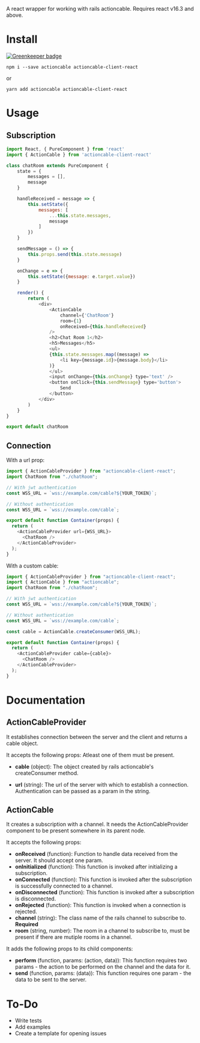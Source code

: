 A react wrapper for working with rails actioncable. Requires react v16.3 and above.

# Install

[![Greenkeeper badge](https://badges.greenkeeper.io/thorion3006/actioncable-client-react.svg)](https://greenkeeper.io/)

`npm i --save actioncable actioncable-client-react`

or

`yarn add actioncable actioncable-client-react`

# Usage

## Subscription

```javascript
import React, { PureComponent } from 'react'
import { ActionCable } from 'actioncable-client-react'

class chatRoom extends PureComponent {
	state = {
		messages = [],
		message
	}

	handleReceived = message => {
		this.setState({
			messages: [
				...this.state.messages,
                message
			]
		})
	}

	sendMessage = () => {
		this.props.send(this.state.message)
	}

	onChange = e => {
		this.setState({message: e.target.value})
	}

	render() {
		return (
			<div>
				<ActionCable
					channel={'ChatRoom'}
					room={1}
					onReceived={this.handleReceived}
				/>
				<h2>Chat Room 1</h2>
				<h5>Messages</h5>
				<ul>
                {this.state.messages.map((message) =>
                    <li key={message.id}>{message.body}</li>
				)}
				</ul>
                <input onChange={this.onChange} type='text' />
				<button onClick={this.sendMessage} type='button'>
					Send
				</button>
			</div>
		)
	}
}

export default chatRoom
```

## Connection

With a url prop:

```javascript
import { ActionCableProvider } from "actioncable-client-react";
import ChatRoom from "./chatRoom";

// With jwt authentication
const WSS_URL = `wss://example.com/cable?${YOUR_TOKEN}`;

// Without authentication
const WSS_URL = `wss://example.com/cable`;

export default function Container(props) {
  return (
    <ActionCableProvider url={WSS_URL}>
      <ChatRoom />
    </ActionCableProvider>
  );
}
```

With a custom cable:

```javascript
import { ActionCableProvider } from "actioncable-client-react";
import { ActionCable } from "actioncable";
import ChatRoom from "./chatRoom";

// With jwt authentication
const WSS_URL = `wss://example.com/cable?${YOUR_TOKEN}`;

// Without authentication
const WSS_URL = `wss://example.com/cable`;

const cable = ActionCable.createConsumer(WSS_URL);

export default function Container(props) {
  return (
    <ActionCableProvider cable={cable}>
      <ChatRoom />
    </ActionCableProvider>
  );
}
```

# Documentation

## ActionCableProvider

It establishes connection between the server and the client and returns a cable object.

It accepts the following props:
Atleast one of them must be present.

- **cable** (object): The object created by rails actioncable's createConsumer method.

- **url** (string): The url of the server with which to establish a connection. Authentication can be passed as a param in the string.

## ActionCable

It creates a subscription with a channel. It needs the ActionCableProvider component to be present somewhere in its parent node.

It accepts the following props:

- **onReceived** (function): Function to handle data received from the server. It should accept one param.
- **onInitialized** (function): This function is invoked after initializing a subscription.
- **onConnected** (function): This function is invoked after the subscription is successfully connected to a channel.
- **onDisconnected** (function): This function is invoked after a subscription is disconnected.
- **onRejected** (function): This function is invoked when a connection is rejected.
- **channel** (string): The class name of the rails channel to subscribe to. **Required**
- **room** (string, number): The room in a channel to subscribe to, must be present if there are mutiple rooms in a channel.

It adds the following props to its child components:

- **perform** (function, params: (action, data)): This function requires two params - the action to be performed on the channel and the data for it.
- **send** (function, params: (data)): This function requires one param - the data to be sent to the server.

# To-Do

- Write tests
- Add examples
- Create a template for opening issues
